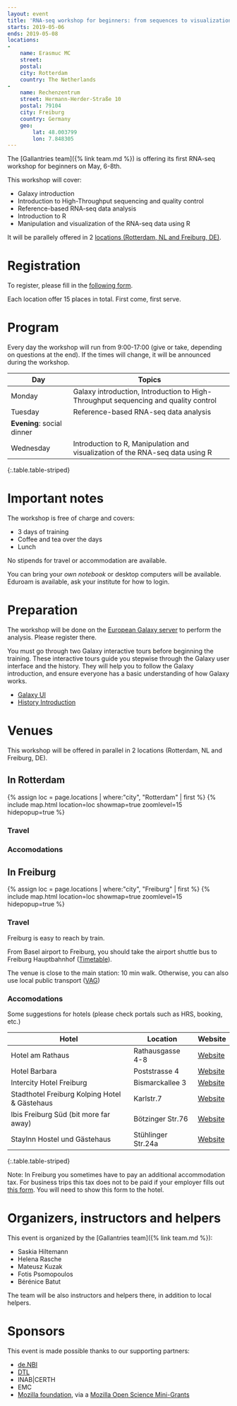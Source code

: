 ```yaml
---
layout: event
title: 'RNA-seq workshop for beginners: from sequences to visualization using Galaxy and R'
starts: 2019-05-06
ends: 2019-05-08
locations:
- 
    name: Erasmuc MC
    street: 
    postal: 
    city: Rotterdam
    country: The Netherlands
- 
    name: Rechenzentrum
    street: Hermann-Herder-Straße 10
    postal: 79104
    city: Freiburg
    country: Germany
    geo:
        lat: 48.003799
        lon: 7.848305
---
```


The [Gallantries team]({% link team.md %}) is offering its first RNA-seq workshop for beginners on May, 6-8th.

This workshop will cover:
- Galaxy introduction
- Introduction to High-Throughput sequencing and quality control
- Reference-based RNA-seq data analysis
- Introduction to R
- Manipulation and visualization of the RNA-seq data using R

It will be parallely offered in 2 [locations (Rotterdam, NL and Freiburg, DE)](#venues).

# Registration

To register, please fill in the [following form](https://forms.gle/K5SXtzg88iug1RgB9).

Each location offer 15 places in total. First come, first serve.

# Program

Every day the workshop will run from 9:00-17:00 (give or take, depending on questions at the end). If the times will change, it will be announced during the workshop.

Day | Topics
--- | ---
Monday  | Galaxy introduction, Introduction to High-Throughput sequencing and quality control
Tuesday | Reference-based RNA-seq data analysis
 | **Evening**: social dinner
Wednesday | Introduction to R, Manipulation and visualization of the RNA-seq data using R
{:.table.table-striped}

# Important notes

The workshop is free of charge and covers:

- 3 days of training
- Coffee and tea over the days
- Lunch

No stipends for travel or accommodation are available.

You can bring your *own notebook* or desktop computers will be available. Eduroam is available, ask your institute for how to login.

# Preparation

The workshop will be done on the [European Galaxy server](https://usegalaxy.eu) to perform the analysis. Please register there.

You must go through two Galaxy interactive tours before beginning the training.
These interactive tours guide you stepwise through the Galaxy user interface
and the history. They will help you to follow the Galaxy introduction, and
ensure everyone has a basic understanding of how Galaxy works.

- [Galaxy UI](https://usegalaxy.eu/tours/core.galaxy_ui)
- [History Introduction](https://usegalaxy.eu/tours/core.history)

# Venues

This workshop will be offered in parallel in 2 locations (Rotterdam, NL and Freiburg, DE).

## In Rotterdam

{% assign loc = page.locations | where:"city", "Rotterdam" | first %}
{% include map.html location=loc showmap=true zoomlevel=15 hidepopup=true %}

### Travel

### Accomodations

## In Freiburg

{% assign loc = page.locations | where:"city", "Freiburg" | first %}
{% include map.html location=loc showmap=true zoomlevel=15 hidepopup=true %}

### Travel

Freiburg is easy to reach by train.

From Basel airport to Freiburg, you should take the airport shuttle bus to Freiburg Hauptbahnhof ([Timetable](https://www.freiburger-reisedienst.de/en/airportbus/timetable.php)).

The venue is close to the main station: 10 min walk. Otherwise, you can also use local public transport ([VAG](https://www.vag-freiburg.de/))

### Accomodations

Some suggestions for hotels (please check portals such as HRS, booking, etc.)

Hotel                                         | Location           | Website
--------------------------------------------- | ------------------ | ----------
Hotel am Rathaus                              | Rathausgasse 4-8   | [Website](http://www.am-rathaus.de/)
Hotel Barbara                                 | Poststrasse 4      | [Website](http://www.hotel-barbara.de/)
Intercity Hotel Freiburg                      | Bismarckallee 3    | [Website](http://de.intercityhotel.com/Freiburg/InterCityHotel-Freiburg)
Stadthotel Freiburg Kolping Hotel & Gästehaus | Karlstr.7          | [Website](http://www.hotel-freiburg.de/)
Ibis Freiburg Süd (bit more far away)         | Bötzinger Str.76   | [Website](http://www.accorhotels.com/de/hotel-2656-ibis-budget-freiburg-sued/index.shtml)
StayInn Hostel und Gästehaus                  | Stühlinger Str.24a | [Website](http://www.stayinn-freiburg.de/hostel-und-gaestehaus/)
{:.table.table-striped}

Note: In Freiburg you sometimes have to pay an additional accommodation tax. For business trips this tax does not to be paid if your employer fills out [this form](http://www.freiburg.de/servicebw/UebernachtungSt_Arbeitgeberbescheinigung.pdf). You will need to show this form to the hotel.

# Organizers, instructors and helpers

This event is organized by the [Gallantries team]({% link team.md %}):

- Saskia Hiltemann
- Helena Rasche
- Mateusz Kuzak
- Fotis Psomopoulos
- Bérénice Batut

The team will be also instructors and helpers there, in addition to local helpers.

# Sponsors

This event is made possible thanks to our supporting partners:

- [de.NBI](https://www.denbi.de/)
- [DTL](https://www.dtls.nl/)
- INAB|CERTH
- EMC
- [Mozilla foundation](https://foundation.mozilla.org/en/), via a [Mozilla Open Science Mini-Grants](https://foundation.mozilla.org/en/awards/)

